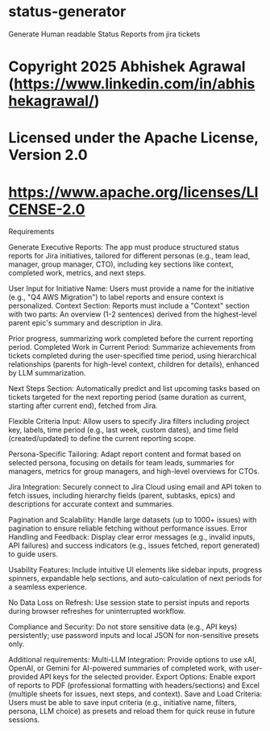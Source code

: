 # status-generator
Generate Human readable Status Reports from jira tickets

# Copyright 2025 Abhishek Agrawal (https://www.linkedin.com/in/abhishekagrawal/)
# Licensed under the Apache License, Version 2.0
# https://www.apache.org/licenses/LICENSE-2.0

Requirements


Generate Executive Reports: The app must produce structured status reports for Jira initiatives, tailored for different personas (e.g., team lead, manager, group manager, CTO), including key sections like context, completed work, metrics, and next steps.

User Input for Initiative Name: Users must provide a name for the initiative (e.g., "Q4 AWS Migration") to label reports and ensure context is personalized.
Context Section: Reports must include a "Context" section with two parts:
An overview (1-2 sentences) derived from the highest-level parent epic's summary and description in Jira.

Prior progress, summarizing work completed before the current reporting period.
Completed Work in Current Period: Summarize achievements from tickets completed during the user-specified time period, using hierarchical relationships (parents for high-level context, children for details), enhanced by LLM summarization.

Next Steps Section: Automatically predict and list upcoming tasks based on tickets targeted for the next reporting period (same duration as current, starting after current end), fetched from Jira.

Flexible Criteria Input: Allow users to specify Jira filters including project key, labels, time period (e.g., last week, custom dates), and time field (created/updated) to define the current reporting scope.


Persona-Specific Tailoring: Adapt report content and format based on selected persona, focusing on details for team leads, summaries for managers, metrics for group managers, and high-level overviews for CTOs.


Jira Integration: Securely connect to Jira Cloud using email and API token to fetch issues, including hierarchy fields (parent, subtasks, epics) and descriptions for accurate context and summaries.

Pagination and Scalability: Handle large datasets (up to 1000+ issues) with pagination to ensure reliable fetching without performance issues.
Error Handling and Feedback: Display clear error messages (e.g., invalid inputs, API failures) and success indicators (e.g., issues fetched, report generated) to guide users.

Usability Features: Include intuitive UI elements like sidebar inputs, progress spinners, expandable help sections, and auto-calculation of next periods for a seamless experience.

No Data Loss on Refresh: Use session state to persist inputs and reports during browser refreshes for uninterrupted workflow.

Compliance and Security: Do not store sensitive data (e.g., API keys) persistently; use password inputs and local JSON for non-sensitive presets only.

Additional requirements:
Multi-LLM Integration: Provide options to use xAI, OpenAI, or Gemini for AI-powered summaries of completed work, with user-provided API keys for the selected provider.
Export Options: Enable export of reports to PDF (professional formatting with headers/sections) and Excel (multiple sheets for issues, next steps, and context).
Save and Load Criteria: Users must be able to save input criteria (e.g., initiative name, filters, persona, LLM choice) as presets and reload them for quick reuse in future sessions.

